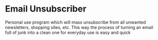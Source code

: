 # Email Unsubscriber
Personal use program which will mass unsubscribe from all unwanted
newsletters, shopping sites, etc. This way the process of turning an email
full of junk into a clean one for everyday use is easy and quick
